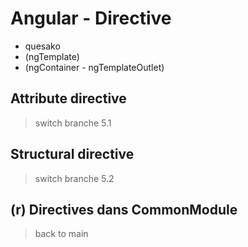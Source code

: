 # Angular - Directive
- quesako
- (ngTemplate)
- (ngContainer - ngTemplateOutlet)

## Attribute directive
> switch branche 5.1

## Structural directive
> switch branche 5.2

## (r) Directives dans CommonModule

> back to main